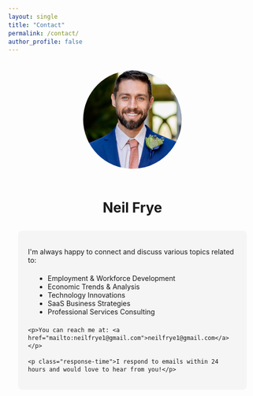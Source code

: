 ```yaml
---
layout: single
title: "Contact"
permalink: /contact/
author_profile: false
---
```


<div class="contact-container">
  <div class="contact-header">
    <img src="/images/neil.JPG" alt="Neil Frye" class="profile-image">
    <h1>Neil Frye</h1>
  </div>

  <div class="contact-content">
    <p>I'm always happy to connect and discuss various topics related to:</p>
    <ul>
      <li>Employment & Workforce Development</li>
      <li>Economic Trends & Analysis</li>
      <li>Technology Innovations</li>
      <li>SaaS Business Strategies</li>
      <li>Professional Services Consulting</li>
    </ul>

    <p>You can reach me at: <a href="mailto:neilfrye1@gmail.com">neilfrye1@gmail.com</a></p>

    <p class="response-time">I respond to emails within 24 hours and would love to hear from you!</p>
  </div>
</div>

<style>
.contact-container {
  max-width: 800px;
  margin: 0 auto;
  padding: 20px;
}

.contact-header {
  text-align: center;
  margin-bottom: 30px;
}

.profile-image {
  width: 200px;
  height: 200px;
  border-radius: 50%;
  object-fit: cover;
  margin-bottom: 20px;
}

.contact-content {
  background: #f5f5f5;
  padding: 20px;
  border-radius: 8px;
}

.contact-content ul {
  list-style-type: disc;
  padding-left: 40px;
  margin: 20px 0;
}

.response-time {
  font-style: italic;
  color: #666;
  margin-top: 20px;
}
</style>
